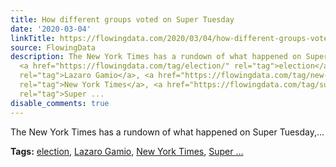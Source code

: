 ```yaml
---
title: How different groups voted on Super Tuesday
date: '2020-03-04'
linkTitle: https://flowingdata.com/2020/03/04/how-different-groups-voted-on-super-tuesday/
source: FlowingData
description: The New York Times has a rundown of what happened on Super Tuesday,&#8230;<p><strong>Tags:</strong>
  <a href="https://flowingdata.com/tag/election/" rel="tag">election</a>, <a href="https://flowingdata.com/tag/lazaro-gamio/"
  rel="tag">Lazaro Gamio</a>, <a href="https://flowingdata.com/tag/new-york-times/"
  rel="tag">New York Times</a>, <a href="https://flowingdata.com/tag/super-tuesday/"
  rel="tag">Super ...
disable_comments: true
---
```

The New York Times has a rundown of what happened on Super Tuesday,&#8230;<p><strong>Tags:</strong> <a href="https://flowingdata.com/tag/election/" rel="tag">election</a>, <a href="https://flowingdata.com/tag/lazaro-gamio/" rel="tag">Lazaro Gamio</a>, <a href="https://flowingdata.com/tag/new-york-times/" rel="tag">New York Times</a>, <a href="https://flowingdata.com/tag/super-tuesday/" rel="tag">Super ...